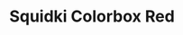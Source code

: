---
slug: squidki-colorbox-red
title: Squidki Colorbox Red
description: "Squidki Colorbox Red is an exciting online game. Play for free directly in your browser!"
icon: /images/new_mods/Sprunki Colorbox Red.png
url: https://wowtbc.net/sprunkin/colorbox-red/index.html
previewImage: /images/new_mods/Sprunki Colorbox Red.png
type: new mods

# SEO配置
seo:
  title: "Squidki Colorbox Red - Play Free Online Game | Fun Browser Games"
  description: "Squidki Colorbox Red - Play this fun online game for free in your browser. No download required!"
  ogImage: "/images/new_mods/Sprunki Colorbox Red.png"
  keywords: "squidki-colorbox-red, online game, browser game, free game, new mods game, play online"

videoUrls:
  - https://www.youtube.com/embed/example1
  - https://www.youtube.com/embed/example2

whyPlay:
  title: "Why Play Squidki Colorbox Red?"
  items:
    - "Immersive Gameplay: Squidki Colorbox Red offers an engaging and immersive gaming experience that will keep you entertained for hours"
    - "Challenging Levels: Test your skills with increasingly difficult challenges and obstacles"
    - "Beautiful Graphics: Enjoy stunning visuals and smooth animations that bring the game world to life"
    - "Regular Updates: New content and features are added regularly to keep the game fresh and exciting"
    - "Free to Play: Experience all the fun without spending a penny"
    - "Community Features: Connect with other players, share strategies, and compete for high scores"
    - "Cross-Platform: Play on any device with a web browser, no downloads required"

features:
  title: "Key Features of Squidki Colorbox Red"
  image: "/images/new_mods/Sprunki Colorbox Red.png"
  items:
    - "Intuitive Controls: Easy to learn controls make Squidki Colorbox Red accessible for players of all skill levels"
    - "Multiple Game Modes: Enjoy various gameplay options that provide different challenges and experiences"
    - "Character Customization: Personalize your gaming experience with unique characters and items"
    - "Achievement System: Complete special tasks to earn rewards and recognition"
    - "Leaderboards: Compete with players worldwide and see who can achieve the highest scores"

characteristics:
  title: "Game Characteristics"
  image: "/images/new_mods/Sprunki Colorbox Red.png"
  items:
    - "Genre: New mods game with elements of strategy and skill"
    - "Difficulty: Suitable for both casual gamers and those seeking a challenge"
    - "Play Time: Quick sessions or extended gameplay, depending on your preference"
    - "Art Style: Vibrant and engaging visuals that enhance the gaming experience"
    - "Sound Design: Immersive audio that complements the gameplay perfectly"

info: "Squidki Colorbox Red is an exciting online game that offers players a unique and engaging gaming experience. With its intuitive controls, stunning visuals, and challenging gameplay, Squidki Colorbox Red provides hours of entertainment for players of all ages and skill levels. Whether you're looking for a quick gaming session during a break or an extended play session, Squidki Colorbox Red delivers an immersive experience that will keep you coming back for more. The game features multiple levels of increasing difficulty, ensuring that players are constantly challenged as they progress. With regular updates adding new content and features, Squidki Colorbox Red remains fresh and exciting, providing endless entertainment options for its growing community of players."

howToPlayIntro: "Welcome to Squidki Colorbox Red! This guide will walk you through the basics and help you master the game. Whether you're a beginner or looking to improve your skills, these tips and instructions will enhance your gaming experience."

howToPlaySteps:
  - title: "Getting Started"
    description: "Begin your Squidki Colorbox Red adventure by familiarizing yourself with the controls. Use your keyboard or mouse to navigate through the game interface. The tutorial will guide you through the basic mechanics and help you understand the objectives."
  - title: "Understanding the Objectives"
    description: "In Squidki Colorbox Red, your main goal is to progress through levels by completing specific objectives. Each level presents unique challenges that require different strategies and approaches."
  - title: "Mastering the Controls"
    description: "Practice using the controls to improve your precision and reaction time. Squidki Colorbox Red requires quick reflexes and strategic thinking to overcome obstacles and defeat opponents."
  - title: "Utilizing Power-ups"
    description: "Collect power-ups throughout the game to enhance your abilities and overcome difficult challenges. Each power-up offers unique advantages that can be crucial for success."
  - title: "Developing Strategies"
    description: "As you progress in Squidki Colorbox Red, develop effective strategies for different scenarios. Analyze patterns, anticipate challenges, and adapt your approach to maximize your performance."

faq:
  title: "Frequently Asked Questions about Squidki Colorbox Red"
  items:
    - question: "Is Squidki Colorbox Red free to play?"
      answer: "Yes, Squidki Colorbox Red is completely free to play directly in your web browser. No downloads or purchases are required to enjoy the full game experience."
    - question: "Can I play Squidki Colorbox Red on mobile devices?"
      answer: "Yes, Squidki Colorbox Red is optimized for both desktop and mobile play. You can enjoy the game on any device with a web browser and internet connection."
    - question: "Are there any in-game purchases?"
      answer: "While Squidki Colorbox Red is free to play, there may be optional in-game purchases available for cosmetic items or additional features that don't affect core gameplay."
    - question: "How often is Squidki Colorbox Red updated?"
      answer: "The developers regularly update Squidki Colorbox Red with new content, features, and improvements based on player feedback and game performance."
    - question: "Can I play Squidki Colorbox Red offline?"
      answer: "Currently, Squidki Colorbox Red requires an internet connection to play as it's a browser-based online game."
    - question: "Is Squidki Colorbox Red suitable for children?"
      answer: "Yes, Squidki Colorbox Red is designed to be family-friendly and suitable for players of all ages."
    - question: "How do I report bugs or issues?"
      answer: "If you encounter any problems while playing Squidki Colorbox Red, you can report them through the game's support page or contact the developers directly through their website."
    - question: "Still Have Questions?"
      answer: "If you have additional questions about Squidki Colorbox Red that aren't covered in this FAQ, please visit our support center or contact our customer service team for assistance."
---